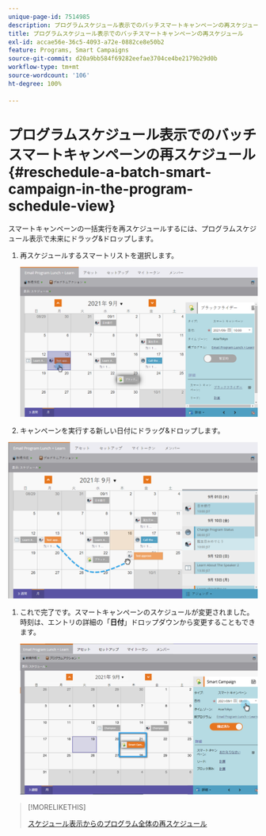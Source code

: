 ```yaml
---
unique-page-id: 7514985
description: プログラムスケジュール表示でのバッチスマートキャンペーンの再スケジュール - Marketo ドキュメント - 製品ドキュメント
title: プログラムスケジュール表示でのバッチスマートキャンペーンの再スケジュール
exl-id: accae56e-36c5-4093-a72e-0882ce8e50b2
feature: Programs, Smart Campaigns
source-git-commit: d20a9bb584f69282eefae3704ce4be2179b29d0b
workflow-type: tm+mt
source-wordcount: '106'
ht-degree: 100%

---
```


# プログラムスケジュール表示でのバッチスマートキャンペーンの再スケジュール {#reschedule-a-batch-smart-campaign-in-the-program-schedule-view}

スマートキャンペーンの一括実行を再スケジュールするには、プログラムスケジュール表示で未来にドラッグ&amp;ドロップします。

1. 再スケジュールするスマートリストを選択します。

   ![](assets/image2015-5-19-12-3a8-3a28.png)

1. キャンペーンを実行する新しい日付にドラッグ&amp;ドロップします。

![](assets/image2015-5-19-12-3a12-3a1.png)

1. これで完了です。スマートキャンペーンのスケジュールが変更されました。時刻は、エントリの詳細の「**日付**」ドロップダウンから変更することもできます。

   ![](assets/image2015-5-19-12-3a15-3a38.png)

>[!MORELIKETHIS]
>
>[スケジュール表示からのプログラム全体の再スケジュール](/help/marketo/product-docs/core-marketo-concepts/programs/program-schedule-view/rescheduling-an-entire-program-from-the-schedule-view.md)
